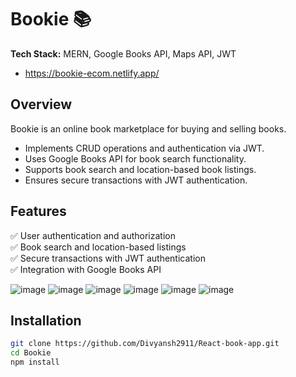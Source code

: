 # Bookie 📚  
**Tech Stack:** MERN, Google Books API, Maps API, JWT  
- https://bookie-ecom.netlify.app/

## Overview  
Bookie is an online book marketplace for buying and selling books.  
- Implements CRUD operations and authentication via JWT.  
- Uses Google Books API for book search functionality.  
- Supports book search and location-based book listings.  
- Ensures secure transactions with JWT authentication.  

## Features  
✅ User authentication and authorization  
✅ Book search and location-based listings  
✅ Secure transactions with JWT authentication  
✅ Integration with Google Books API  

![image](https://github.com/user-attachments/assets/1aa5c31e-9ac9-4d95-bd17-110e6775110a)
![image](https://github.com/user-attachments/assets/a24ecc42-48a8-48b0-a8a2-97af40bdabe5)
![image](https://github.com/user-attachments/assets/2fef8673-e411-4e58-9807-596dbf8b0ad6)
![image](https://github.com/user-attachments/assets/71e9d21a-277b-4390-8b1b-19aad5453f9b)
![image](https://github.com/user-attachments/assets/e9857f53-fe18-4976-a3a0-1fd5e575b1e2)
![image](https://github.com/user-attachments/assets/d7df6de7-f773-4b6d-b00a-a20a39dba925)

## Installation  
```sh
git clone https://github.com/Divyansh2911/React-book-app.git
cd Bookie
npm install

